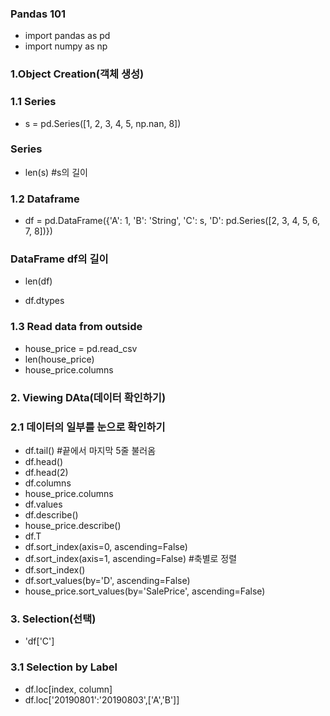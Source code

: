 ### Pandas 101

* import pandas as pd
* import numpy as np

### 1.Object Creation(객체 생성)

### 1.1 Series

* s = pd.Series([1, 2, 3, 4, 5, np.nan, 8])

### Series 
* len(s) #s의 길이

### 1.2 Dataframe
* df = pd.DataFrame({'A': 1, 
                   'B': 'String',
                   'C': s,
                   'D': pd.Series([2, 3, 4, 5, 6, 7, 8])})

### DataFrame df의 길이
* len(df)

* df.dtypes

### 1.3 Read data from outside

* house_price = pd.read_csv
* len(house_price)
* house_price.columns

### 2. Viewing DAta(데이터 확인하기)

### 2.1 데이터의 일부를 눈으로 확인하기

* df.tail() #끝에서 마지막 5줄 불러옴
* df.head()
* df.head(2)
* df.columns
* house_price.columns
* df.values
* df.describe()
* house_price.describe()
* df.T
* df.sort_index(axis=0, ascending=False)
* df.sort_index(axis=1, ascending=False) #축별로 정렬
* df.sort_index()
* df.sort_values(by='D', ascending=False)
* house_price.sort_values(by='SalePrice', ascending=False)

### 3. Selection(선택)
* 'df['C']

### 3.1 Selection by Label
* df.loc[index, column]
* df.loc['20190801':'20190803',['A','B']]



